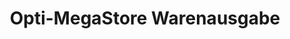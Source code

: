 ---
title: "Opti-MegaStore Warenausgabe"
url: /karlsruhe/opti-megastore-warenausgabe/
shop: Möbel
---